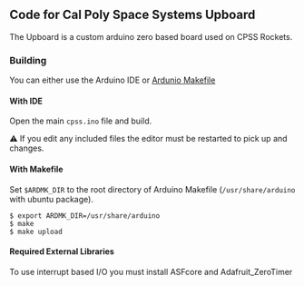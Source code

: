 ## Code for Cal Poly Space Systems Upboard

The Upboard is a custom arduino zero based board used on CPSS Rockets.

### Building

You can either use the Arduino IDE or [Ardunio Makefile](https://github.com/sudar/Arduino-Makefile)

#### With IDE

Open the main `cpss.ino` file and build.

:warning: If you edit any included files the editor must be restarted to pick up and changes.

#### With Makefile

Set `$ARDMK_DIR` to the root directory of Arduino Makefile (`/usr/share/arduino` with ubuntu package).

```
$ export ARDMK_DIR=/usr/share/arduino
$ make
$ make upload
```

#### Required External Libraries
To use interrupt based I/O you must install ASFcore and Adafruit_ZeroTimer

